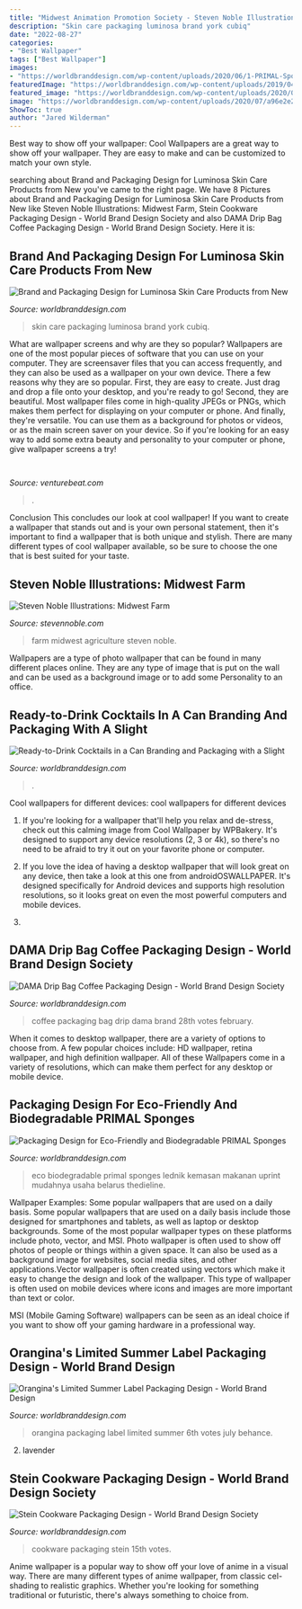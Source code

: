 ```yaml
---
title: "Midwest Animation Promotion Society - Steven Noble Illustrations: Midwest Farm"
description: "Skin care packaging luminosa brand york cubiq"
date: "2022-08-27"
categories:
- "Best Wallpaper"
tags: ["Best Wallpaper"]
images:
- "https://worldbranddesign.com/wp-content/uploads/2020/06/1-PRIMAL-Sponges-world-brand-design.jpg"
featuredImage: "https://worldbranddesign.com/wp-content/uploads/2019/04/CODO-Design-- Plain-Spoke-Cocktails4.png"
featured_image: "https://worldbranddesign.com/wp-content/uploads/2020/06/1-PRIMAL-Sponges-world-brand-design.jpg"
image: "https://worldbranddesign.com/wp-content/uploads/2020/07/a96e2e27718161.56ebc96be5d25.jpg"
ShowToc: true
author: "Jared Wilderman"
---
```



Best way to show off your wallpaper:
Cool Wallpapers are a great way to show off your wallpaper. They are easy to make and can be customized to match your own style.

	

		
searching about Brand and Packaging Design for Luminosa Skin Care Products from New you've came to the right page. We have 8 Pictures about Brand and Packaging Design for Luminosa Skin Care Products from New like Steven Noble Illustrations: Midwest Farm, Stein Cookware Packaging Design - World Brand Design Society and also DAMA Drip Bag Coffee Packaging Design - World Brand Design Society. Here it is:
		
    
## Brand And Packaging Design For Luminosa Skin Care Products From New

<img loading=lazy src="https://worldbranddesign.com/wp-content/uploads/2019/04/Cubiq---Luminosa3.jpg" onerror="this.onerror=null;this.src='https://tse1.mm.bing.net/th?id=OIP.SdGRs9Q4ESLgU4ACPqK-TwHaE8&amp;pid=15.1';" alt="Brand and Packaging Design for Luminosa Skin Care Products from New">

_Source: worldbranddesign.com_

>skin care packaging luminosa brand york cubiq. 

	

What are wallpaper screens and why are they so popular?
Wallpapers are one of the most popular pieces of software that you can use on your computer. They are screensaver files that you can access frequently, and they can also be used as a wallpaper on your own device. There a few reasons why they are so popular. First, they are easy to create. Just drag and drop a file onto your desktop, and you're ready to go! Second, they are beautiful. Most wallpaper files come in high-quality JPEGs or PNGs, which makes them perfect for displaying on your computer or phone. And finally, they're versatile. You can use them as a background for photos or videos, or as the main screen saver on your device. So if you're looking for an easy way to add some extra beauty and personality to your computer or phone, give wallpaper screens a try!

    
## 

<img loading=lazy src="https://venturebeat.com/wp-content/uploads/2019/11/darkfate2.jpg" onerror="this.onerror=null;this.src='https://tse3.mm.bing.net/th?id=OIP.a_NwPe1uGTFdtRBCocsskgHaFV&amp;pid=15.1';" alt="">

_Source: venturebeat.com_

>. 

	

Conclusion
This concludes our look at cool wallpaper! If you want to create a wallpaper that stands out and is your own personal statement, then it's important to find a wallpaper that is both unique and stylish. There are many different types of cool wallpaper available, so be sure to choose the one that is best suited for your taste.

    
## Steven Noble Illustrations: Midwest Farm

<img loading=lazy src="https://www.stevennoble.com/main.php?g2_view=core.DownloadItem&amp;g2_itemId=7960&amp;g2_serialNumber=3" onerror="this.onerror=null;this.src='https://tse4.mm.bing.net/th?id=OIP.eZs8nIg3kwO49Qk1gIwgOAHaFS&amp;pid=15.1';" alt="Steven Noble Illustrations: Midwest Farm">

_Source: stevennoble.com_

>farm midwest agriculture steven noble. 

	



Wallpapers are a type of photo wallpaper that can be found in many different places online. They are any type of image that is put on the wall and can be used as a background image or to add some Personality to an office.

    
## Ready-to-Drink Cocktails In A Can Branding And Packaging With A Slight

<img loading=lazy src="https://worldbranddesign.com/wp-content/uploads/2019/04/CODO-Design-- Plain-Spoke-Cocktails4.png" onerror="this.onerror=null;this.src='https://tse4.mm.bing.net/th?id=OIP.X84v9g0VtaC77HgoIqUEHQHaF8&amp;pid=15.1';" alt="Ready-to-Drink Cocktails in a Can Branding and Packaging with a Slight">

_Source: worldbranddesign.com_

>. 

	

Cool wallpapers for different devices:
cool wallpapers for different devices 

1. If you're looking for a wallpaper that'll help you relax and de-stress, check out this calming image from Cool Wallpaper by WPBakery. It's designed to support any device resolutions (2, 3 or 4k), so there's no need to be afraid to try it out on your favorite phone or computer.

2. If you love the idea of having a desktop wallpaper that will look great on any device, then take a look at this one from androidOSWALLPAPER. It's designed specifically for Android devices and supports high resolution resolutions, so it looks great on even the most powerful computers and mobile devices.

3.

    
## DAMA Drip Bag Coffee Packaging Design - World Brand Design Society

<img loading=lazy src="https://worldbranddesign.com/wp-content/uploads/2020/02/DAMA_coffee_21.jpg" onerror="this.onerror=null;this.src='https://tse4.mm.bing.net/th?id=OIP.1E2KQv9P6SBQFvBeB0Sg6QHaE8&amp;pid=15.1';" alt="DAMA Drip Bag Coffee Packaging Design - World Brand Design Society">

_Source: worldbranddesign.com_

>coffee packaging bag drip dama brand 28th votes february. 

	

When it comes to desktop wallpaper, there are a variety of options to choose from. A few popular choices include: HD wallpaper, retina wallpaper, and high definition wallpaper. All of these Wallpapers come in a variety of resolutions, which can make them perfect for any desktop or mobile device. 

    
## Packaging Design For Eco-Friendly And Biodegradable PRIMAL Sponges

<img loading=lazy src="https://worldbranddesign.com/wp-content/uploads/2020/06/1-PRIMAL-Sponges-world-brand-design.jpg" onerror="this.onerror=null;this.src='https://tse3.mm.bing.net/th?id=OIP.ArmdDYrNuOY8j8PvtRnJKQHaE8&amp;pid=15.1';" alt="Packaging Design for Eco-Friendly and Biodegradable PRIMAL Sponges">

_Source: worldbranddesign.com_

>eco biodegradable primal sponges lednik kemasan makanan uprint mudahnya usaha belarus thedieline. 

	

Wallpaper Examples: Some popular wallpapers that are used on a daily basis.
Some popular wallpapers that are used on a daily basis include those designed for smartphones and tablets, as well as laptop or desktop backgrounds. Some of the most popular wallpaper types on these platforms include photo, vector, and MSI. 
Photo wallpaper is often used to show off photos of people or things within a given space. It can also be used as a background image for websites, social media sites, and other applications.Vector wallpaper is often created using vectors which make it easy to change the design and look of the wallpaper. This type of wallpaper is often used on mobile devices where icons and images are more important than text or color. 

MSI (Mobile Gaming Software) wallpapers can be seen as an ideal choice if you want to show off your gaming hardware in a professional way.

    
## Orangina&#039;s Limited Summer Label Packaging Design - World Brand Design

<img loading=lazy src="https://worldbranddesign.com/wp-content/uploads/2020/07/a96e2e27718161.56ebc96be5d25.jpg" onerror="this.onerror=null;this.src='https://tse3.mm.bing.net/th?id=OIP.rWztqpZ7iIoqLyyfb5evHQHaFU&amp;pid=15.1';" alt="Orangina&#039;s Limited Summer Label Packaging Design - World Brand Design">

_Source: worldbranddesign.com_

>orangina packaging label limited summer 6th votes july behance. 

	

2. lavender 

    
## Stein Cookware Packaging Design - World Brand Design Society

<img loading=lazy src="https://worldbranddesign.com/wp-content/uploads/2020/05/14-Stein-Non-Diamond-view-on-top.jpg" onerror="this.onerror=null;this.src='https://tse4.mm.bing.net/th?id=OIP.9dDD2lbY6w2S0onxeqPsWQHaE8&amp;pid=15.1';" alt="Stein Cookware Packaging Design - World Brand Design Society">

_Source: worldbranddesign.com_

>cookware packaging stein 15th votes. 

	

Anime wallpaper is a popular way to show off your love of anime in a visual way. There are many different types of anime wallpaper, from classic cel-shading to realistic graphics. Whether you're looking for something traditional or futuristic, there's always something to choice from.

